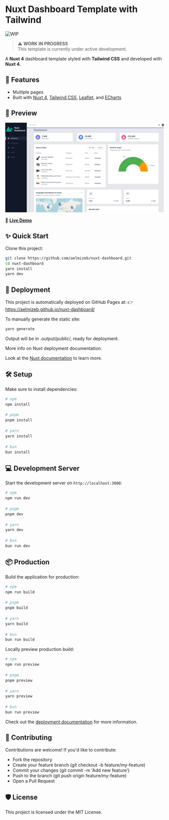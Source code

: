 # Nuxt Dashboard Template with Tailwind
![WIP](https://img.shields.io/badge/status-WIP-orange?style=flat-square)

> ⚠️ **WORK IN PROGRESS**  
> This template is currently under active development.

A **Nuxt 4** dashboard template styled with **Tailwind CSS** and developed with **Nuxt 4**.

## 🚀 Features
- Multiple pages
- Built with [Nuxt 4](https://nuxt.com/), [Tailwind CSS](https://tailwindcss.com/), [Leaflet](https://leafletjs.com/), and [ECharts](https://echarts.apache.org/)

## 🔎 Preview
![Preview](./src/assets/img/preview.png)

🚀 **[Live Demo](https://aelmizeb.github.io/nuxt-dashboard/)**


## ✨ Quick Start

Clone this project:

```bash
git clone https://github.com/aelmizeb/nuxt-dashboard.git
cd nuxt-dashboard
yarn install
yarn dev
```

## 🧩 Deployment
This project is automatically deployed on GitHub Pages at:
👉 https://aelmizeb.github.io/nuxt-dashboard/

To manually generate the static site:

```bash
yarn generate
```

Output will be in .output/public/, ready for deployment.

More info on Nuxt deployment documentation.


Look at the [Nuxt documentation](https://nuxt.com/docs/getting-started/introduction) to learn more.

## 🛠 Setup

Make sure to install dependencies:

```bash
# npm
npm install

# pnpm
pnpm install

# yarn
yarn install

# bun
bun install
```

## 💻 Development Server

Start the development server on `http://localhost:3000`:

```bash
# npm
npm run dev

# pnpm
pnpm dev

# yarn
yarn dev

# bun
bun run dev
```

## 📦 Production

Build the application for production:

```bash
# npm
npm run build

# pnpm
pnpm build

# yarn
yarn build

# bun
bun run build
```

Locally preview production build:

```bash
# npm
npm run preview

# pnpm
pnpm preview

# yarn
yarn preview

# bun
bun run preview
```

Check out the [deployment documentation](https://nuxt.com/docs/getting-started/deployment) for more information.

## 🤝 Contributing
Contributions are welcome!
If you'd like to contribute:

- Fork the repository
- Create your feature branch (git checkout -b feature/my-feature)
- Commit your changes (git commit -m 'Add new feature')
- Push to the branch (git push origin feature/my-feature)
- Open a Pull Request

<!--## 👨‍💻 Contributors

[![Contributors](https://img.shields.io/github/contributors/aelmizeb/nuxt-dashboard?style=for-the-badge)](https://github.com/aelmizeb/nuxt-dashboard/graphs/contributors)-->


## 🛡 License
This project is licensed under the MIT License.
